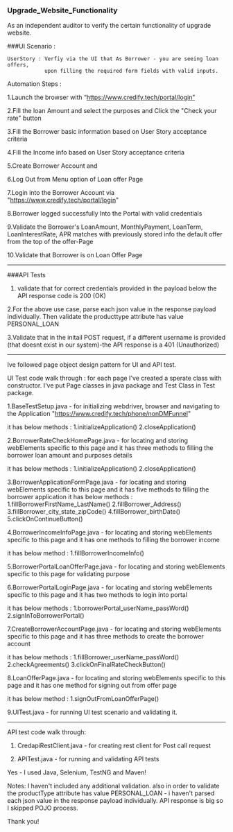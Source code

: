 ### Upgrade_Website_Functionality
As an independent auditor to verify the certain functionality of upgrade website. 

###UI Scenario : 

    UserStory : Verfiy via the UI that As Borrower - you are seeing loan offers,
                upon filling the required form fields with valid inputs.

Automation Steps :

1.Launch the browser with “https://www.credify.tech/portal/login”

2.Fill the loan Amount and select the purposes and Click the "Check your rate" button

3.Fill the Borrower basic information based on User Story acceptance criteria

4.Fill the Income info based on User Story acceptance criteria

5.Create Borrower Account and

6.Log Out from Menu option of Loan offer Page

7.Login into the Borrower Account via "https://www.credify.tech/portal/login"

8.Borrower logged successfully Into the Portal with valid credentials

9.Validate the Borrower's LoanAmount, MonthlyPayment, LoanTerm, LoanInterestRate, APR matches with
  previously stored info the default offer from the top of the offer-Page
  
10.Validate that Borrower is on Loan Offer Page

 ----------------------------------------------------------------------------------------------------------------------------------------------------------------
###API Tests
 
1. validate that for correct credentials provided in the payload below the API response code is 200 (OK)

2.For the above use case, parse each json value in the response payload individually. Then validate the producttype attribute has value PERSONAL_LOAN

3.Validate that in the initail POST request, if a different username is provided (that doesnt exist in our system)-the API response is a 401 (Unauthorized)

-----------------------------------------------------------------------------------------------------------------------------------------------------------

Ive followed page object design pattern for UI and API test. 

UI Test code walk through : for each page I've created a sperate class with constructor. I've put Page classes in java package and Test Class in Test package. 



1.BaseTestSetup.java - for initializing webdriver, browser and navigating to the Application "https://www.credify.tech/phone/nonDMFunnel"

it has below methods : 
1.initializeApplication()
2.closeApplication() 

2.BorrowerRateCheckHomePage.java - for locating and storing webElements specific to this page and it has three methods to filling the borrower loan amount and purposes details 

it has below methods : 
1.initializeApplication()
2.closeApplication() 

3.BorrowerApplicationFormPage.java - for locating and storing webElements specific to this page and it has five methods to filling the borrower application
it has below methods : 
1.fillBorrowerFirstName_LastName()
2.fillBorrower_Address() 
3.fillBorrower_city_state_zipCode()
4.fillBorrower_birthDate()
5.clickOnContinueButton()

4.BorrowerIncomeInfoPage.java - for locating and storing webElements specific to this page and it has one methods to filling the borrower income

it has below method : 
1.fillBorrowerIncomeInfo()
 
5.BorrowerPortalLoanOfferPage.java - for locating and storing webElements specific to this page for validating purpose 

6.BorrowerPortalLoginPage.java - for locating and storing webElements specific to this page and it has two methods to login into portal

it has below methods : 
1.borrowerPortal_userName_passWord()
2.signInToBorrowerPortal() 

7.CreateBorrowerAccountPage.java - for locating and storing webElements specific to this page and it has three methods to create the borrower account

it has below methods : 
1.fillBorrower_userName_passWord()
2.checkAgreements() 
3.clickOnFinalRateCheckButton()

8.LoanOfferPage.java - for locating and storing webElements specific to this page and it has one method for signing out from offer page

it has below method : 
1.signOutFromLoanOfferPage()


9.UITest.java - for running UI test scenario and validating it. 

------------------------------------------------------------------------------------------------------------------------------------------------------------------------

API test code walk through: 

1. CredapiRestClient.java - for creating rest client for Post call request 

2. APITest.java - for running and validating API tests 


Yes - I used Java, Selenium, TestNG and Maven! 

Notes: I haven't included any additional validation. also in order to validate  the productType attribute has value PERSONAL_LOAN - i haven't parsed each json value in the response payload individually. API response is big so I skipped POJO process. 

Thank you!
 
 
 
